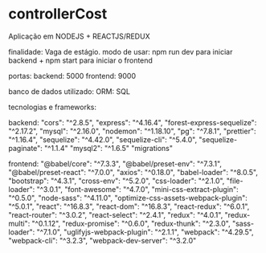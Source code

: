 # controllerCost
Aplicação em NODEJS + REACTJS/REDUX

finalidade: Vaga de estágio.
modo de usar: npm run dev para iniciar backend + npm start para iniciar o frontend

portas: 
backend: 5000
frontend: 9000

banco de dados utilizado: 
ORM: SQL

tecnologias e frameworks: 

backend: 
    "cors": "^2.8.5",
    "express": "^4.16.4",
    "forest-express-sequelize": "^2.17.2",
    "mysql": "^2.16.0",
    "nodemon": "^1.18.10",
    "pg": "^7.8.1",
    "prettier": "^1.16.4",
    "sequelize": "^4.42.0",
    "sequelize-cli": "^5.4.0",
    "sequelize-paginate": "^1.1.4"
    "mysql2": "^1.6.5"
    "migrations"
  
frontend: 
    "@babel/core": "^7.3.3",
    "@babel/preset-env": "^7.3.1",
    "@babel/preset-react": "^7.0.0",
    "axios": "^0.18.0",
    "babel-loader": "^8.0.5",
    "bootstrap": "^4.3.1",
    "cross-env": "^5.2.0",
    "css-loader": "^2.1.0",
    "file-loader": "^3.0.1",
    "font-awesome": "^4.7.0",
    "mini-css-extract-plugin": "^0.5.0",
    "node-sass": "^4.11.0",
    "optimize-css-assets-webpack-plugin": "^5.0.1",
    "react": "^16.8.3",
    "react-dom": "^16.8.3",
    "react-redux": "^6.0.1",
    "react-router": "^3.0.2",
    "react-select": "^2.4.1",
    "redux": "^4.0.1",
    "redux-multi": "^0.1.12",
    "redux-promise": "^0.6.0",
    "redux-thunk": "^2.3.0",
    "sass-loader": "^7.1.0",
    "uglifyjs-webpack-plugin": "^2.1.1",
    "webpack": "^4.29.5",
    "webpack-cli": "^3.2.3",
    "webpack-dev-server": "^3.2.0"
